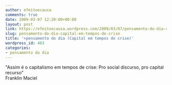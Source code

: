 ```yaml
---
author: efeitoecausa
comments: true
date: 2009-03-07 12:20:00+00:00
layout: post
link: https://efeitoecausa.wordpress.com/2009/03/07/pensamento-do-dia-capital-em-tempos-de-crise/
slug: pensamento-do-dia-capital-em-tempos-de-crise
title: '>pensamento do dia (Capital em tempos de crise)'
wordpress_id: 463
categories:
- pensamento do dia
---
```


>

"Assim é o capitalismo em tempos de crise: Pro social discurso, pro capital recurso"  
Franklin Maciel  

